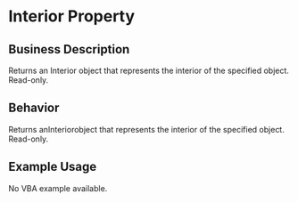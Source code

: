 # Interior Property

## Business Description
Returns an Interior object that represents the interior of the specified object. Read-only.

## Behavior
Returns anInteriorobject that represents the interior of the specified object. Read-only.

## Example Usage
No VBA example available.